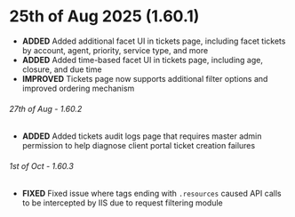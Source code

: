 # 25th of Aug 2025 (1.60.1)
- **ADDED** Added additional facet UI in tickets page, including facet tickets by account, agent, priority, service type, and more
- **ADDED** Added time-based facet UI in tickets page, including age, closure, and due time
- **IMPROVED** Tickets page now supports additional filter options and improved ordering mechanism

###### 27th of Aug - 1.60.2
- **ADDED** Added tickets audit logs page that requires master admin permission to help diagnose client portal ticket creation failures

###### 1st of Oct - 1.60.3
- **FIXED** Fixed issue where tags ending with `.resources` caused API calls to be intercepted by IIS due to request filtering module
